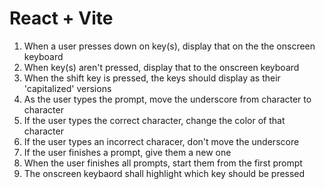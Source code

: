 # React + Vite

1. When a user presses down on key(s), display that on the the onscreen keyboard
2. When key(s) aren't pressed, display that to the onscreen keyboard
3. When the shift key is pressed, the keys should display as their 'capitalized' versions
4. As the user types the prompt, move the underscore from character to character
5. If the user types the correct character, change the color of that character
6. If the user types an incorrect characer, don't move the underscore
7. If the user finishes a prompt, give them a new one
8. When the user finishes all prompts, start them from the first prompt
9. The onscreen keybaord shall highlight which key should be pressed